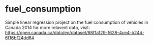 # fuel_consumption
Simple linear regression project on the fuel consumption of vehicles in Canada 2014
for more relavent data, visit:
 https://open.canada.ca/data/en/dataset/98f1a129-f628-4ce4-b24d-6f16bf24dd64
